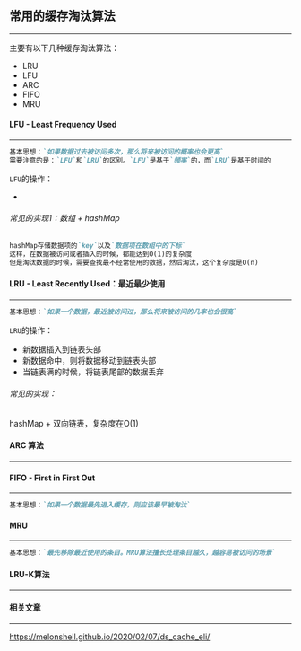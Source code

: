 ## 常用的缓存淘汰算法

-----------

主要有以下几种缓存淘汰算法：

- LRU
- LFU
- ARC
- FIFO
- MRU



#### LFU - Least Frequency Used

----------

```markdown
基本思想：`如果数据过去被访问多次，那么将来被访问的概率也会更高`
需要注意的是：`LFU`和`LRU`的区别。`LFU`是基于`频率`的，而`LRU`是基于时间的
```

`LFU`的操作：

- 

###### 常见的实现1：数组 + hashMap

```markdown
hashMap存储数据项的`key`以及`数据项在数组中的下标`
这样，在数据被访问或者插入的时候，都能达到O(1)的复杂度
但是淘汰数据的时候，需要查找最不经常使用的数据，然后淘汰，这个复杂度是O(n)
```





#### LRU - Least Recently Used：最近最少使用

----------

```markdown
基本思想：`如果一个数据，最近被访问过，那么将来被访问的几率也会很高`
```

`LRU`的操作：

- 新数据插入到链表头部
- 新数据命中，则将数据移动到链表头部
- 当链表满的时候，将链表尾部的数据丢弃

###### 常见的实现：

hashMap + 双向链表，复杂度在O(1)



#### ARC 算法

------------------







#### FIFO - First in First Out

---------

```markdown
基本思想：`如果一个数据最先进入缓存，则应该最早被淘汰`
```



#### MRU 

------

```markdown
基本思想：`最先移除最近使用的条目。MRU算法擅长处理条目越久，越容易被访问的场景`
```





#### LRU-K算法

-----------



















#### 相关文章

----------------

https://melonshell.github.io/2020/02/07/ds_cache_eli/







